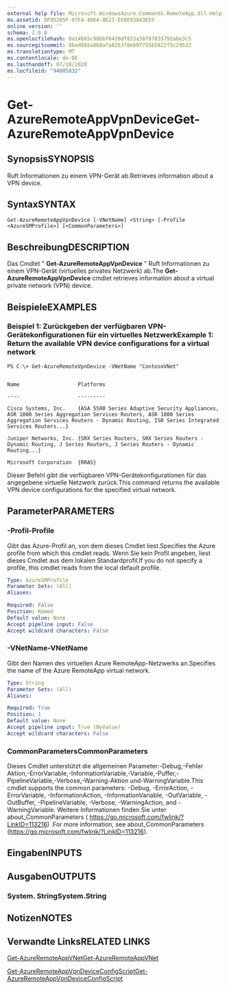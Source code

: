 ```yaml
---
external help file: Microsoft.WindowsAzure.Commands.RemoteApp.dll-Help.xml
ms.assetid: DF95285F-97F4-4064-8E27-EE6E93843E55
online version: ''
schema: 2.0.0
ms.openlocfilehash: 0a14865c986bf6439df833a38f87835792a6e3c5
ms.sourcegitcommit: 56ed085a868afa8263f8eb0f755b5822f5c29532
ms.translationtype: MT
ms.contentlocale: de-DE
ms.lasthandoff: 07/18/2020
ms.locfileid: "94005832"
---
```

# <span data-ttu-id="61081-101">Get-AzureRemoteAppVpnDevice</span><span class="sxs-lookup"><span data-stu-id="61081-101">Get-AzureRemoteAppVpnDevice</span></span>

## <span data-ttu-id="61081-102">Synopsis</span><span class="sxs-lookup"><span data-stu-id="61081-102">SYNOPSIS</span></span>
<span data-ttu-id="61081-103">Ruft Informationen zu einem VPN-Gerät ab.</span><span class="sxs-lookup"><span data-stu-id="61081-103">Retrieves information about a VPN device.</span></span>

## <span data-ttu-id="61081-104">Syntax</span><span class="sxs-lookup"><span data-stu-id="61081-104">SYNTAX</span></span>

```
Get-AzureRemoteAppVpnDevice [-VNetName] <String> [-Profile <AzureSMProfile>] [<CommonParameters>]
```

## <span data-ttu-id="61081-105">Beschreibung</span><span class="sxs-lookup"><span data-stu-id="61081-105">DESCRIPTION</span></span>
<span data-ttu-id="61081-106">Das Cmdlet " **Get-AzureRemoteAppVpnDevice** " Ruft Informationen zu einem VPN-Gerät (virtuelles privates Netzwerk) ab.</span><span class="sxs-lookup"><span data-stu-id="61081-106">The **Get-AzureRemoteAppVpnDevice** cmdlet retrieves information about a virtual private network (VPN) device.</span></span>

## <span data-ttu-id="61081-107">Beispiele</span><span class="sxs-lookup"><span data-stu-id="61081-107">EXAMPLES</span></span>

### <span data-ttu-id="61081-108">Beispiel 1: Zurückgeben der verfügbaren VPN-Gerätekonfigurationen für ein virtuelles Netzwerk</span><span class="sxs-lookup"><span data-stu-id="61081-108">Example 1: Return the available VPN device configurations for a virtual network</span></span>
```
PS C:\> Get-AzureRemoteVpnDevice -VNetName "ContosoVNet"


Name                   Platforms

----                   ---------

Cisco Systems, Inc.    {ASA 5500 Series Adaptive Security Appliances, ASR 1000 Series Aggregation Services Routers, ASR 1000 Series Aggregation Services Routers - Dynamic Routing, ISR Series Integrated Services Routers...} 

Juniper Networks, Inc. {SRX Series Routers, SRX Series Routers - Dynamic Routing, J Series Routers, J Series Routers - Dynamic Routing...} 

Microsoft Corporation  {RRAS}
```

<span data-ttu-id="61081-109">Dieser Befehl gibt die verfügbaren VPN-Gerätekonfigurationen für das angegebene virtuelle Netzwerk zurück.</span><span class="sxs-lookup"><span data-stu-id="61081-109">This command returns the available VPN device configurations for the specified virtual network.</span></span>

## <span data-ttu-id="61081-110">Parameter</span><span class="sxs-lookup"><span data-stu-id="61081-110">PARAMETERS</span></span>

### <span data-ttu-id="61081-111">-Profil</span><span class="sxs-lookup"><span data-stu-id="61081-111">-Profile</span></span>
<span data-ttu-id="61081-112">Gibt das Azure-Profil an, von dem dieses Cmdlet liest.</span><span class="sxs-lookup"><span data-stu-id="61081-112">Specifies the Azure profile from which this cmdlet reads.</span></span>
<span data-ttu-id="61081-113">Wenn Sie kein Profil angeben, liest dieses Cmdlet aus dem lokalen Standardprofil.</span><span class="sxs-lookup"><span data-stu-id="61081-113">If you do not specify a profile, this cmdlet reads from the local default profile.</span></span>

```yaml
Type: AzureSMProfile
Parameter Sets: (All)
Aliases: 

Required: False
Position: Named
Default value: None
Accept pipeline input: False
Accept wildcard characters: False
```

### <span data-ttu-id="61081-114">-VNetName</span><span class="sxs-lookup"><span data-stu-id="61081-114">-VNetName</span></span>
<span data-ttu-id="61081-115">Gibt den Namen des virtuellen Azure RemoteApp-Netzwerks an.</span><span class="sxs-lookup"><span data-stu-id="61081-115">Specifies the name of the Azure RemoteApp virtual network.</span></span>

```yaml
Type: String
Parameter Sets: (All)
Aliases: 

Required: True
Position: 1
Default value: None
Accept pipeline input: True (ByValue)
Accept wildcard characters: False
```

### <span data-ttu-id="61081-116">CommonParameters</span><span class="sxs-lookup"><span data-stu-id="61081-116">CommonParameters</span></span>
<span data-ttu-id="61081-117">Dieses Cmdlet unterstützt die allgemeinen Parameter:-Debug,-Fehler Aktion,-ErrorVariable,-InformationVariable,-Variable,-Puffer,-PipelineVariable,-Verbose,-Warning-Aktion und-WarningVariable.</span><span class="sxs-lookup"><span data-stu-id="61081-117">This cmdlet supports the common parameters: -Debug, -ErrorAction, -ErrorVariable, -InformationAction, -InformationVariable, -OutVariable, -OutBuffer, -PipelineVariable, -Verbose, -WarningAction, and -WarningVariable.</span></span> <span data-ttu-id="61081-118">Weitere Informationen finden Sie unter about_CommonParameters ( https://go.microsoft.com/fwlink/?LinkID=113216) .</span><span class="sxs-lookup"><span data-stu-id="61081-118">For more information, see about_CommonParameters (https://go.microsoft.com/fwlink/?LinkID=113216).</span></span>

## <span data-ttu-id="61081-119">Eingaben</span><span class="sxs-lookup"><span data-stu-id="61081-119">INPUTS</span></span>

## <span data-ttu-id="61081-120">Ausgaben</span><span class="sxs-lookup"><span data-stu-id="61081-120">OUTPUTS</span></span>

### <span data-ttu-id="61081-121">System. String</span><span class="sxs-lookup"><span data-stu-id="61081-121">System.String</span></span>

## <span data-ttu-id="61081-122">Notizen</span><span class="sxs-lookup"><span data-stu-id="61081-122">NOTES</span></span>

## <span data-ttu-id="61081-123">Verwandte Links</span><span class="sxs-lookup"><span data-stu-id="61081-123">RELATED LINKS</span></span>

[<span data-ttu-id="61081-124">Get-AzureRemoteAppVNet</span><span class="sxs-lookup"><span data-stu-id="61081-124">Get-AzureRemoteAppVNet</span></span>](./Get-AzureRemoteAppVNet.md)

[<span data-ttu-id="61081-125">Get-AzureRemoteAppVpnDeviceConfigScript</span><span class="sxs-lookup"><span data-stu-id="61081-125">Get-AzureRemoteAppVpnDeviceConfigScript</span></span>](./Get-AzureRemoteAppVpnDeviceConfigScript.md)


